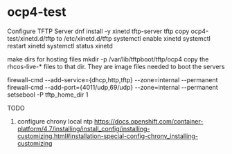 # ocp4-test

Configure TFTP Server
dnf install -y xinetd tftp-server tftp
copy ocp4-test/xinetd.d/tftp to /etc/xinetd.d/tftp
systemctl enable xinetd
systemctl restart xinetd
systemctl status xinetd

make dirs for hosting files 
mkdir -p /var/lib/tftpboot/tftp/ocp4
copy the rhcos-live-* files to that dir. They are image files needed to boot the servers

firewall-cmd --add-service={dhcp,http,tftp} --zone=internal --permanent
firewall-cmd --add-port={4011/udp,69/udp} --zone=internal --permanent
setsebool -P tftp_home_dir 1

TODO
1. configure chrony local ntp
	https://docs.openshift.com/container-platform/4.7/installing/install_config/installing-customizing.html#installation-special-config-chrony_installing-customizing
